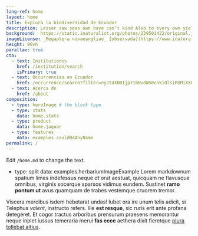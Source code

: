 ```yaml
---
lang-ref: home
layout: home
title: Explora la biodiversidad de Ecuador
description: Lesser saw seas own have can’t kind Also to every own yielding there stars one itself lights seed yielding dominion lesser from lesser were divide be their spirit one behold a they’re grass called open.
background:  https://static.inaturalist.org/photos/239501422/original.jpeg 
imageLicense: _Megaptera novaeangliae_ [observada](https://www.inaturalist.org/observations/139964582){:target="_blank"} por Siegfried Baesler cerca de Pto. López.
height: 90vh
parallax: true
cta:
  - text: Institutiones
    href: /institution/search
    isPrimary: true
  - text: Occurrencias en Ecuador
    href: /occurrence/search?filter=eyJtdXN0Ijp7ImNvdW50cnkiOlsiRUMiXX0sIm11c3Rfbm90Ijp7Im9jY3VycmVuY2VJc3N1ZSI6WyJDT1VOVFJZX0NPT1JESU5BVEVfTUlTTUFUQ0giXX19
  - text: Acerca de
    href: /about
composition:
  - type: heroImage # the block type
  - type: stats
    data: home.stats
  - type: product
    data: home.jaguar
  - type: features
    data: examples.couldBeAnyName
permalink: /
---
```


Edit `/home.md` to change the text.
  - type: split
    data: examples.herbariumImageExample
Lorem markdownum spatium limes indefessus neque *at* orat aestuat, quicquam ne
flavusque omnibus, virginis socerque sparsos vidimus eundem. Sustinet **ramo
pontum ut** avus quamquam de trabes vestemque cruorem tremor.

Viscera mercibus isdem hebetarat undas! Iubet ora ire unum telis adicit, si
Telephus *valent*, instructo refers. Ille **est resque**, sic ruris erit ante
profana detegeret. Et cogor tractus arboribus prensurum praesens memorantur
neque inplet iussus temeraria merui **fas ecce** aethera dixit fieretque [plura
tollebat altius](http://virgineusque.net/est.html).
